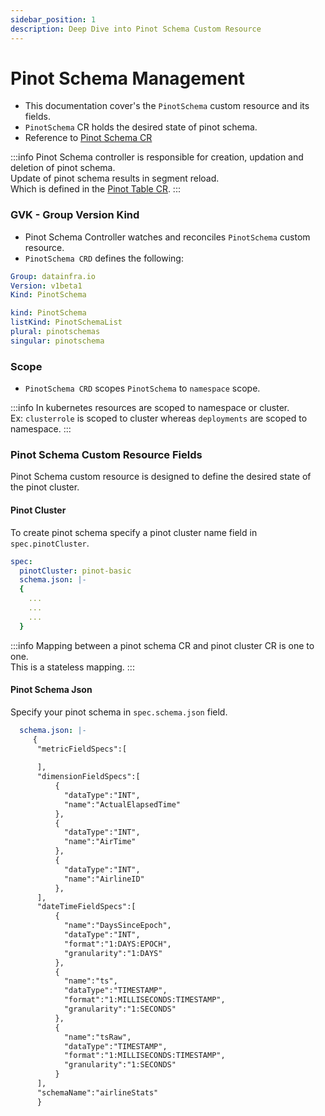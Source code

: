 ```yaml
---
sidebar_position: 1
description: Deep Dive into Pinot Schema Custom Resource
---
```


# Pinot Schema Management

- This documentation cover's the ```PinotSchema``` custom resource and its fields.
- ```PinotSchema``` CR holds the desired state of pinot schema.
- Reference to [Pinot Schema CR](https://github.com/datainfrahq/pinot-control-plane-k8s/blob/main/examples/00-pinot-kind/pinotschema-basic.yaml)

:::info
Pinot Schema controller is responsible for creation, updation and
deletion of pinot schema.       
Update of pinot schema results in segment reload.     
Which is defined in the [Pinot Table CR](./03-table-management.md).
:::

### GVK - Group Version Kind

- Pinot Schema Controller watches and reconciles ```PinotSchema``` custom resource. 
- ```PinotSchema CRD``` defines the following:

```yaml
Group: datainfra.io
Version: v1beta1
Kind: PinotSchema
```

```yaml
kind: PinotSchema
listKind: PinotSchemaList
plural: pinotschemas
singular: pinotschema
```

### Scope

- ```PinotSchema CRD``` scopes ```PinotSchema``` to ```namespace``` scope.

:::info
In kubernetes resources are scoped to namespace or cluster.         
Ex: ```clusterrole``` is scoped to cluster whereas ```deployments``` are scoped to namespace.
:::

### Pinot Schema Custom Resource Fields

Pinot Schema custom resource is designed to define the desired state of the pinot cluster.

#### Pinot Cluster 
To create pinot schema specify a pinot cluster name field in ```spec.pinotCluster```.

```yaml
spec:
  pinotCluster: pinot-basic
  schema.json: |-
  {
    ...
    ...
    ...
  }  
```

:::info
Mapping between a pinot schema CR and pinot cluster CR is one to one.       
This is a stateless mapping.
:::

#### Pinot Schema Json
Specify your pinot schema in ```spec.schema.json``` field.

```yaml
  schema.json: |-
     {
      "metricFieldSpecs":[
          
      ],
      "dimensionFieldSpecs":[
          {
            "dataType":"INT",
            "name":"ActualElapsedTime"
          },
          {
            "dataType":"INT",
            "name":"AirTime"
          },
          {
            "dataType":"INT",
            "name":"AirlineID"
          },
      ],
      "dateTimeFieldSpecs":[
          {
            "name":"DaysSinceEpoch",
            "dataType":"INT",
            "format":"1:DAYS:EPOCH",
            "granularity":"1:DAYS"
          },
          {
            "name":"ts",
            "dataType":"TIMESTAMP",
            "format":"1:MILLISECONDS:TIMESTAMP",
            "granularity":"1:SECONDS"
          },
          {
            "name":"tsRaw",
            "dataType":"TIMESTAMP",
            "format":"1:MILLISECONDS:TIMESTAMP",
            "granularity":"1:SECONDS"
          }
      ],
      "schemaName":"airlineStats"
      }
```
